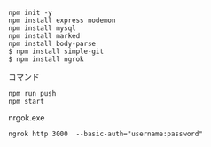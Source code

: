 ```
npm init -y
npm install express nodemon
npm install mysql
npm install marked
npm install body-parse
$ npm install simple-git
$ npm install ngrok
```

コマンド
```
npm run push
npm start
```

nrgok.exe
```
ngrok http 3000  --basic-auth="username:password"
```